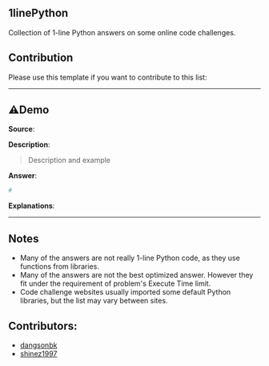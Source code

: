## 1linePython

Collection of 1-line Python answers on some online code challenges.



## Contribution

Please use this template if you want to contribute to this list:

---

## ⚠Demo

**Source**:

**Description**:

> Description and example

**Answer**:

```python
#
```

**Explanations**:

---

## Notes

- Many of the answers are not really 1-line Python code, as they use functions from libraries.
- Many of the answers are not the best optimized answer. However they fit under the requirement of problem's Execute Time limit.
- Code challenge websites usually imported some default Python libraries, but the list may vary between sites.

## Contributors:

- [dangsonbk](https://github.com/dangsonbk)
- [shinez1997](https://github.com/shinez1997)
